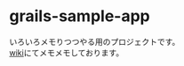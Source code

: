 # grails-sample-app

いろいろメモりつつやる用のプロジェクトです。  
[wiki](https://github.com/AyaEbata/grails-sample-app/wiki)にてメモメモしております。
